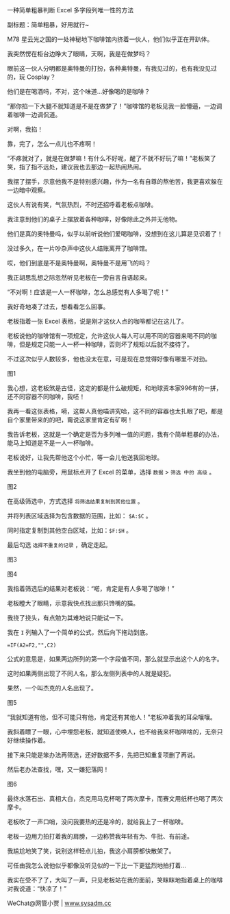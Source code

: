 一种简单粗暴判断 Excel 多字段列唯一性的方法

副标题：简单粗暴，好用就行~



M78 星云光之国的一处神秘地下咖啡馆内挤着一伙人，他们似乎正在开趴体。

我突然愣在柜台边睁大了眼睛，天啊，我是在做梦吗？

眼前这一伙人分明都是奥特曼的打扮，各种奥特曼，有我见过的，也有我没见过的，玩 Cosplay？

他们是在喝酒吗，不对，这个味道...好像喝的是咖啡？



“那你掐一下大腿不就知道是不是在做梦了！”咖啡馆的老板见我一脸懵逼，一边调着咖啡一边调侃道。

对啊，我掐！

靠，完了，怎么一点儿也不疼啊！

“不疼就对了，就是在做梦嘛！有什么不好呢，醒了不就不好玩了嘛！”老板笑了笑，指了指不远处，建议我也去那边一起热闹热闹。

我摆了摆手，示意他我不是特别感兴趣，作为一名有自尊的熬他苦，我更喜欢躲在一边暗中观察。



这伙人有说有笑，气氛热烈，不时还招呼着老板点咖啡。

我注意到他们的桌子上摆放着各种咖啡，好像除此之外并无他物。

他们是真的奥特曼吗，似乎以前听说他们爱喝咖啡，没想到在这儿算是见识着了！



没过多久，在一片吵杂声中这伙人结账离开了咖啡馆。

哎，他们到底是不是奥特曼啊，奥特曼不是用飞的吗？

我正胡思乱想之际忽然听见老板在一旁自言自语起来。

“不对啊！应该是一人一杯咖啡，怎么总感觉有人多喝了呢！”

我好奇地凑了过去，想看看怎么回事。



老板指着一张 Excel 表格，说是刚才这伙人点的咖啡都记在这儿了。

老板说他的咖啡馆有一项规定，允许这伙人每人可以用不同的容器来喝不同的咖啡，但是规定只能一人一杯一种咖啡，否则坏了规矩以后就不接待了。

不过这次似乎人数较多，他也没太在意，可是现在总觉得好像有哪里不对劲。

图1



我心想，这老板煞是古怪，这定的都是什么破规矩，和地球资本家996有的一拼，还不同容器不同咖啡，我呸！

我再一看这张表格，嗬，这帮人真他喵讲究哈，这不同的容器也太扎眼了吧，都是自个家里带来的的吧，甭说这家里肯定有矿啊！

我告诉老板，这就是一个确定是否为多列唯一值的问题，我有个简单粗暴的办法，能马上知道是不是一人一杯咖啡。

老板说好，让我先帮他这个小忙，等一会儿他送我回地球。



我坐到他的电脑旁，用鼠标点开了 Excel 的菜单，选择 `数据` > `筛选 中的 高级` 。

图2



在高级筛选中，方式选择 `将筛选结果复制到其他位置` 。

并将列表区域选择为包含数据的范围，比如： `$A:$C` 。

同时指定复制到其他空白区域，比如：`$F:$H` 。

最后勾选 `选择不重复的记录` ，确定走起。

图3

图4



我指着筛选后的结果对老板说：“喏，肯定是有人多喝了咖啡！”

老板瞪大了眼睛，示意我快点找出那只馋嘴的猫。

我挠了挠头，有点勉为其难地说只能试一下。



我在 `I` 列输入了一个简单的公式，然后向下拖动到底。

```
=IF(A2=F2,"",C2)
```

公式的意思是，如果两边所列的第一个字段值不同，那么就显示出这个人的名字。

这时如果两侧出现了不同人名，那么左侧列表中的人就是疑犯。

果然，一个叫杰克的人名出现了。

图5



“我就知道有他，但不可能只有他，肯定还有其他人！”老板冲着我的耳朵嚷嚷。

我斜着瞟了一眼，心中埋怨老板，就知道使唤人，也不给我来杯咖啡啥的，无奈只好继续操作着。

接下来只能是笨办法再筛选，还好数据不多，先把已知重复项删了再说。

然后老办法查找，嘿，又一嫌犯落网！

图6



最终水落石出、真相大白，杰克用马克杯喝了两次摩卡，而赛文用纸杯也喝了两次摩卡。



老板吹了一声口哨，没问我要热的还是冷的，就给我上了一杯咖啡。

老板一边用力拍打着我的肩膀，一边称赞我年轻有为、牛批、有前途。

我尴尬地笑了笑，说别这样轻点儿拍，我这小肩膀都快散架了。

可任由我怎么说他似乎都像没听见似的一下比一下更猛烈地拍打着...

我实在受不了了，大叫了一声，只见老板站在我的面前，笑眯眯地指着桌上的咖啡对我说道：“快凉了！”



WeChat@网管小贾 | www.sysadm.cc





